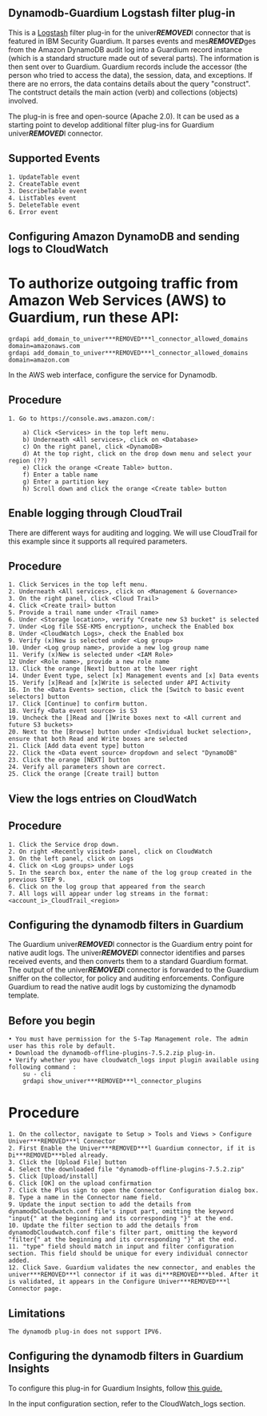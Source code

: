 ## Dynamodb-Guardium Logstash filter plug-in

This is a [Logstash](https://github.com/elastic/logstash) filter plug-in for the univer***REMOVED***l connector that is featured in IBM Security Guardium. It parses events and mes***REMOVED***ges from the Amazon DynamoDB audit log into a Guardium record instance (which is a standard structure made out of several parts). The information is then sent over to Guardium. Guardium records include the accessor (the person who tried to access the data), the session, data, and exceptions. If there are no errors, the data contains details about the query "construct". The contstruct details the main action (verb) and collections (objects) involved. 

The plug-in is free and open-source (Apache 2.0). It can be used as a starting point to develop additional filter plug-ins for Guardium univer***REMOVED***l connector.

## Supported Events

    1. UpdateTable event
    2. CreateTable event
    3. DescribeTable event
    4. ListTables event
    5. DeleteTable event
    6. Error event

## Configuring Amazon DynamoDB and sending logs to CloudWatch

# To authorize outgoing traffic from Amazon Web Services (AWS) to Guardium, run these API:

	grdapi add_domain_to_univer***REMOVED***l_connector_allowed_domains domain=amazonaws.com
	grdapi add_domain_to_univer***REMOVED***l_connector_allowed_domains domain=amazon.com


In the AWS web interface, configure the service for Dynamodb.

## Procedure

	1. Go to https://console.aws.amazon.com/:

		a) Click <Services> in the top left menu.
		b) Underneath <All services>, click on <Database>
		c) On the right panel, click <DynamoDB>
		d) At the top right, click on the drop down menu and select your region (??)
		e) Click the orange <Create Table> button.
		f) Enter a table name
		g) Enter a partition key
		h) Scroll down and click the orange <Create table> button

## Enable logging through CloudTrail

There are different ways for auditing and logging. We will use CloudTrail for this example since it supports all required parameters. 

## Procedure

    1. Click Services in the top left menu.
	2. Underneath <All services>, click on <Management & Governance>
	3. On the right panel, click <Cloud Trail>
	4. Click <Create trail> button
	5. Provide a trail name under <Trail name>
	6. Under <Storage location>, verify "Create new S3 bucket" is selected
	7. Under <Log file SSE-KMS encryption>, uncheck the Enabled box
	8. Under <CloudWatch Logs>, check the Enabled box
	9. Verify (x)New is selected under <Log group>
	10. Under <Log group name>, provide a new log group name
	11. Verify (x)New is selected under <IAM Role>
	12 Under <Role name>, provide a new role name
	13. Click the orange [Next] button at the lower right
	14. Under Event type, select [x] Management events and [x] Data events
	15. Verify [x]Read and [x]Write is selected under API Activity
	16. In the <Data Events> section, click the [Switch to basic event selectors] button
	17. Click [Continue] to confirm button.
	18. Verify <Data event source> is S3
	19. Uncheck the []Read and []Write boxes next to <All current and future S3 buckets>
	20. Next to the [Browse] button under <Individual bucket selection>, ensure that both Read and Write boxes are selected
	21. Click [Add data event type] button
	22. Click the <Data event source> dropdown and select "DynamoDB"
	23. Click the orange [NEXT] button
	24. Verify all parameters shown are correct.
	25. Click the orange [Create trail] button

## View the logs entries on CloudWatch

## Procedure

	1. Click the Service drop down.
	2. On right <Recently visited> panel, click on CloudWatch
	3. On the left panel, click on Logs
	4. Click on <Log groups> under Logs
	5. In the search box, enter the name of the log group created in the previous STEP 9.
	6. Click on the log group that appeared from the search
	7. All logs will appear under log streams in the format: <account_i>_CloudTrail_<region>


## Configuring the dynamodb filters in Guardium

The Guardium univer***REMOVED***l connector is the Guardium entry point for native audit logs. The univer***REMOVED***l connector identifies and parses received events, and then converts them to a standard Guardium format. The output of the univer***REMOVED***l connector is forwarded to the Guardium sniffer on the collector, for policy and auditing enforcements. Configure Guardium to read the native audit logs by customizing the dynamodb template.

## Before you begin

	• You must have permission for the S-Tap Management role. The admin user has this role by default.
	• Download the dynamodb-offline-plugins-7.5.2.zip plug-in.
	• Verify whether you have cloudwatch_logs input plugin available using following command : 
		su - cli
		grdapi show_univer***REMOVED***l_connector_plugins

# Procedure

	1. On the collector, navigate to Setup > Tools and Views > Configure Univer***REMOVED***l Connector
	2. First Enable the Univer***REMOVED***l Guardium connector, if it is Di***REMOVED***bled already.
	3. Click the [Upload File] button
	4. Select the downloaded file "dynamodb-offline-plugins-7.5.2.zip"
	5. Click [Upload/install]
	6. Click [OK] on the upload confirmation
	7. Click the Plus sign to open the Connector Configuration dialog box.
	8. Type a name in the Connector name field.
	9. Update the input section to add the details from dynamodbCloudwatch.conf file's input part, omitting the keyword "input{" at the beginning and its corresponding "}" at the end.
	10. Update the filter section to add the details from dynamodbCloudwatch.conf file's filter part, omitting the keyword "filter{" at the beginning and its corresponding "}" at the end.
	11. "type" field should match in input and filter configuration section. This field should be unique for every individual connector added.
	12. Click Save. Guardium validates the new connector, and enables the univer***REMOVED***l connector if it was di***REMOVED***bled. After it is validated, it appears in the Configure Univer***REMOVED***l Connector page.
	
## Limitations

	The dynamodb plug-in does not support IPV6.

## Configuring the dynamodb filters in Guardium Insights

To configure this plug-in for Guardium Insights, follow [this guide.](https://github.com/IBM/univer***REMOVED***l-connectors/blob/main/docs/UC_Configuration_GI.md)

In the input configuration section, refer to the CloudWatch_logs section.